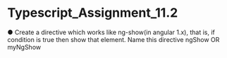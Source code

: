 # Typescript_Assignment_11.2

● Create a directive which works like ng-show(in angular 1.x),
that is, if condition is true then show that element.
Name this directive ngShow OR myNgShow
